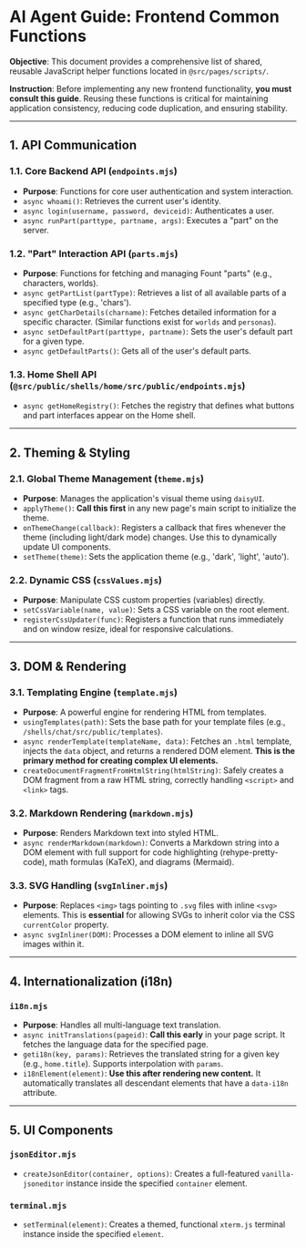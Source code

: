 # AI Agent Guide: Frontend Common Functions

**Objective**: This document provides a comprehensive list of shared, reusable JavaScript helper functions located in `@src/pages/scripts/`.

**Instruction**: Before implementing any new frontend functionality, **you must consult this guide**. Reusing these functions is critical for maintaining application consistency, reducing code duplication, and ensuring stability.

---

## 1. API Communication

### 1.1. Core Backend API (`endpoints.mjs`)

- **Purpose**: Functions for core user authentication and system interaction.
- `async whoami()`: Retrieves the current user's identity.
- `async login(username, password, deviceid)`: Authenticates a user.
- `async runPart(parttype, partname, args)`: Executes a "part" on the server.

### 1.2. "Part" Interaction API (`parts.mjs`)

- **Purpose**: Functions for fetching and managing Fount "parts" (e.g., characters, worlds).
- `async getPartList(partType)`: Retrieves a list of all available parts of a specified type (e.g., 'chars').
- `async getCharDetails(charname)`: Fetches detailed information for a specific character. (Similar functions exist for `worlds` and `personas`).
- `async setDefaultPart(parttype, partname)`: Sets the user's default part for a given type.
- `async getDefaultParts()`: Gets all of the user's default parts.

### 1.3. Home Shell API (`@src/public/shells/home/src/public/endpoints.mjs`)

- `async getHomeRegistry()`: Fetches the registry that defines what buttons and part interfaces appear on the Home shell.

---

## 2. Theming & Styling

### 2.1. Global Theme Management (`theme.mjs`)

- **Purpose**: Manages the application's visual theme using `daisyUI`.
- `applyTheme()`: **Call this first** in any new page's main script to initialize the theme.
- `onThemeChange(callback)`: Registers a callback that fires whenever the theme (including light/dark mode) changes. Use this to dynamically update UI components.
- `setTheme(theme)`: Sets the application theme (e.g., 'dark', 'light', 'auto').

### 2.2. Dynamic CSS (`cssValues.mjs`)

- **Purpose**: Manipulate CSS custom properties (variables) directly.
- `setCssVariable(name, value)`: Sets a CSS variable on the root element.
- `registerCssUpdater(func)`: Registers a function that runs immediately and on window resize, ideal for responsive calculations.

---

## 3. DOM & Rendering

### 3.1. Templating Engine (`template.mjs`)

- **Purpose**: A powerful engine for rendering HTML from templates.
- `usingTemplates(path)`: Sets the base path for your template files (e.g., `/shells/chat/src/public/templates`).
- `async renderTemplate(templateName, data)`: Fetches an `.html` template, injects the `data` object, and returns a rendered DOM element. **This is the primary method for creating complex UI elements.**
- `createDocumentFragmentFromHtmlString(htmlString)`: Safely creates a DOM fragment from a raw HTML string, correctly handling `<script>` and `<link>` tags.

### 3.2. Markdown Rendering (`markdown.mjs`)

- **Purpose**: Renders Markdown text into styled HTML.
- `async renderMarkdown(markdown)`: Converts a Markdown string into a DOM element with full support for code highlighting (rehype-pretty-code), math formulas (KaTeX), and diagrams (Mermaid).

### 3.3. SVG Handling (`svgInliner.mjs`)

- **Purpose**: Replaces `<img>` tags pointing to `.svg` files with inline `<svg>` elements. This is **essential** for allowing SVGs to inherit color via the CSS `currentColor` property.
- `async svgInliner(DOM)`: Processes a DOM element to inline all SVG images within it.

---

## 4. Internationalization (i18n)

### `i18n.mjs`

- **Purpose**: Handles all multi-language text translation.
- `async initTranslations(pageid)`: **Call this early** in your page script. It fetches the language data for the specified page.
- `geti18n(key, params)`: Retrieves the translated string for a given key (e.g., `home.title`). Supports interpolation with `params`.
- `i18nElement(element)`: **Use this after rendering new content.** It automatically translates all descendant elements that have a `data-i18n` attribute.

---

## 5. UI Components

### `jsonEditor.mjs`

- `createJsonEditor(container, options)`: Creates a full-featured `vanilla-jsoneditor` instance inside the specified `container` element.

### `terminal.mjs`

- `setTerminal(element)`: Creates a themed, functional `xterm.js` terminal instance inside the specified `element`.

